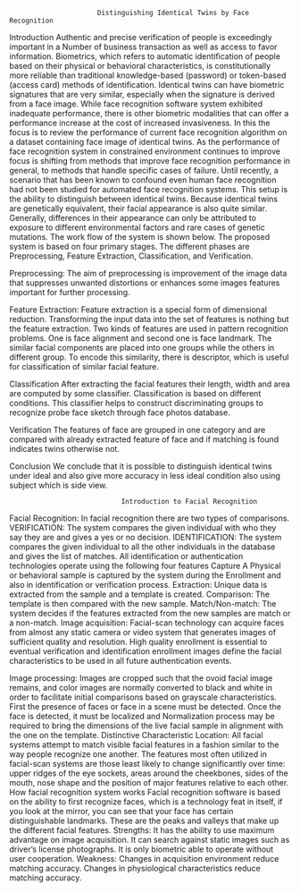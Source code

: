                           Distinguishing Identical Twins by Face Recognition
Introduction
	Authentic and precise verification of people is exceedingly important in a Number of business transaction as well as access to favor information. Biometrics, which refers to automatic identification of people based on their physical or behavioral characteristics, is constitutionally more reliable than traditional knowledge-based (password) or token-based (access card) methods of identification. Identical twins can have biometric signatures that are very similar, especially when the signature is derived from a face image. While face recognition software system exhibited inadequate performance, there is other biometric modalities that can offer a performance increase at the cost of increased invasiveness. In this the focus is to review the performance of current face recognition algorithm on a dataset containing face image of identical twins. As the performance of face recognition system in constrained environment continues to improve focus is shifting from methods that improve face recognition performance in general, to methods that handle specific cases of failure. Until recently, a scenario that has been known to confound even human face recognition had not been studied for automated face recognition systems. This setup is the ability to distinguish between identical twins. Because identical twins are genetically equivalent, their facial appearance is also quite similar. Generally, differences in their appearance can only be attributed to exposure to different environmental factors and rare cases of genetic mutations. The work flow of the system is shown below. The proposed system is based on four primary stages. The different phases are Preprocessing, Feature Extraction, Classification, and Verification. 




Preprocessing:
The aim of preprocessing is improvement of the image data that suppresses unwanted distortions or enhances some images features important for further processing. 

Feature Extraction:
Feature extraction is a special form of dimensional reduction. Transforming the input data into the set of features is nothing but the feature extraction. Two kinds of features are used in pattern recognition problems. One is face alignment and second one is face landmark. The similar facial components are placed into one groups while the others in different group. To encode this similarity, there is descriptor, which is useful for classification of similar facial feature. 

Classification
After extracting the facial features their length, width and area are computed 
by some classifier. Classification is based on different conditions. This classifier helps to construct discriminating groups to recognize probe face sketch 
through face photos database.

Verification
The features of face are grouped in one category and are compared with already extracted feature of face and if matching is found indicates twins otherwise not.


Conclusion 
We conclude that it is possible to distinguish identical twins under ideal and also give more accuracy in less ideal condition also using subject which is side view. 


                                Introduction to Facial Recognition


Facial Recognition:
             In facial recognition there are two types of comparisons.
VERIFICATION:
                      The system compares the given individual with who they say they are and gives a yes or no decision.
IDENTIFICATION:
                      The system compares the given individual to all the other individuals in the database and gives the list of matches.
All identification or authentication technologies operate using the following four features 
Capture
            A Physical or behavioral sample is captured by the system during the Enrollment and also in identification or verification process.
Extraction:
             Unique data is extracted from the sample and a template is created.
Comparison:
            The template is then compared with the new sample.
Match/Non-match:
             The system decides if the features extracted from the new samples are match or a non-match.
Image acquisition:
      	 Facial-scan technology can acquire faces from almost any static camera or video system that generates images of sufficient quality and resolution.
High quality enrollment is essential to eventual verification and identification enrollment images define the facial characteristics to be used in all future authentication events.


Image processing:
             Images are cropped such that the ovoid facial image remains, and color images are normally converted to black and white in order to facilitate initial comparisons based on grayscale characteristics.
   First the presence of faces or face in a scene must be detected. Once the face is detected, it must be localized and Normalization process may be required to bring the dimensions of the live facial sample in alignment with the one on the template. 
Distinctive Characteristic Location:
       All facial systems attempt to match visible facial features in a fashion similar to the way people recognize one another.
     The features most often utilized in facial-scan systems are those least likely to change significantly over time: upper ridges of the eye sockets, areas around the cheekbones, sides of the mouth, nose shape and the position of major features relative to each other.
How facial recognition system works
      Facial recognition software is based on the ability to first recognize faces, which is a technology feat in itself, if you look at the mirror, you can see that your face has certain distinguishable landmarks. These are the peaks and valleys that make up the different facial features. 
Strengths:
    It has the ability to use maximum advantage on image acquisition.
   It can search against static images such as driver’s license photographs.
   It is only biometric able to operate without user cooperation.
Weakness:
    Changes in acquisition environment reduce matching accuracy.
    Changes in physiological characteristics reduce matching accuracy.
    





